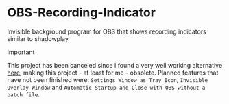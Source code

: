 # OBS-Recording-Indicator
Invisible background program for OBS that shows recording indicators similar to shadowplay

> [!IMPORTANT]
> This project has been canceled since I found a very well working alternative [here](https://github.com/DmitriySalnikov/OBSNotifier), making this project - at least for me - obsolete. Planned features that have not been finished were:
> `Settings Window as Tray Icon`, `Invisible Overlay Window` and `Automatic Startup and Close with OBS without a batch file`.